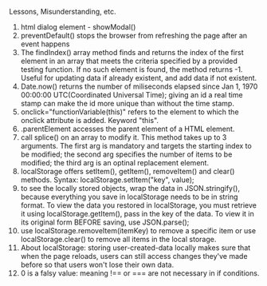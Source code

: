 Lessons, Misunderstanding, etc.
1. html dialog element - showModal()
2. preventDefault() stops the browser from refreshing the page after an event happens
3. The findIndex() array method finds and returns the index of the first element in an array that meets the criteria specified by a provided testing function. If no such element is found, the method returns -1. Useful for updating data if already existent, and add data if not existent.
4. Date.now() returns the number of miliseconds elapsed since Jan 1, 1970 00:00:00 UTC(Coordinated Universal Time); giving an id a real time stamp can make the id more unique than without the time stamp. 
5. onclick="functionVariable(this)" refers to the element to which the onclick attribute is added. Keyword "this".
6. .parentElement accesses the parent element of a HTML element.
7. call splice() on an array to modify it. This method takes up to 3 arguments. The first arg is mandatory and targets the starting index to be modified; the second arg specifies the number of items to be modified; the third arg is an optinal replacement element.
8. localStorage offers setItem(), getItem(), removeItem() and clear() methods. Syntax: localStorage.setItem("key", value); 
9. to see the locally stored objects, wrap the data in JSON.stringify(), because everything you save in localStorage needs to be in string format. To view the data you restored in localStorage, you must retrieve it using localStorage.getItem(), pass in the key of the data. To view it in its original form BEFORE saving, use JSON.parse(); 
10. use localStorage.removeItem(itemKey) to remove a specific item or use localStorage.clear() to remove all items in the local storage.
11. About localStorage: storing user-created-data locally makes sure that when the page reloads, users can still access changes they've made before so that users won't lose their own data.
12. 0 is a falsy value: meaning !== or === are not necessary in if conditions.